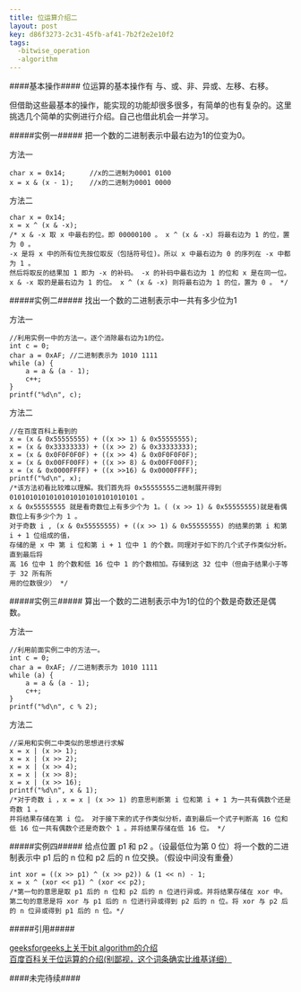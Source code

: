 ```yaml
---
title: 位运算介绍二
layout: post
key: d86f3273-2c31-45fb-af41-7b2f2e2e10f2
tags:
  -bitwise_operation
  -algorithm 
---
```



####基本操作####
位运算的基本操作有 与、或、非、异或、左移、右移。

但借助这些最基本的操作，能实现的功能却很多很多，有简单的也有复杂的。这里挑选几个简单的实例进行介绍。自己也借此机会一并学习。

#####实例一#####
把一个数的二进制表示中最右边为1的位变为0。

方法一

	char x = 0x14;		//x的二进制为0001 0100
	x = x & (x - 1);	//x的二进制为0001 0000

方法二

	char x = 0x14;
	x = x ^ (x & -x);
 	/* x & -x 取 x 中最右的位。即 00000100 。 x ^ (x & -x) 将最右边为 1 的位，置为 0 。
 	-x 是将 x 中的所有位先按位取反（包括符号位)。所以 x 中最右边为 0 的序列在 -x 中都为 1 。
	然后将取反的结果加 1 即为 -x 的补码。 -x 的补码中最右边为 1 的位和 x 是在同一位。
 	x & -x 取的是最右边为 1 的位。 x ^ (x & -x) 则将最右边为 1 的位，置为 0 。 */ 

<div class="blank"></div>
#####实例二#####
找出一个数的二进制表示中一共有多少位为1

方法一

	//利用实例一中的方法一。逐个消除最右边为1的位。
	int c = 0;
	char a = 0xAF; //二进制表示为 1010 1111
	while (a) {
		a = a & (a - 1);
		c++;
	}
	printf("%d\n", c);

方法二	

	//在百度百科上看到的
	x = (x & 0x55555555) + ((x >> 1) & 0x55555555);
	x = (x & 0x33333333) + ((x >> 2) & 0x33333333);
	x = (x & 0x0F0F0F0F) + ((x >> 4) & 0x0F0F0F0F);
	x = (x & 0x00FF00FF) + ((x >> 8) & 0x00FF00FF);
	x = (x & 0x0000FFFF) + ((x >>16) & 0x0000FFFF);
	printf("%d\n", x);
 	/*该方法初看比较难以理解。我们首先将 0x55555555二进制展开得到01010101010101010101010101010101 。
 	x & 0x55555555 就是看奇数位上有多少个为 1。( (x >> 1) & 0x55555555)就是看偶数位上有多少个为 1 。
	对于奇数 i , (x & 0x55555555) + ((x >> 1) & 0x55555555) 的结果的第 i 和第 i + 1 位组成的值，
	存储的是 x 中 第 i 位和第 i + 1 位中 1 的个数。同理对于如下的几个式子作类似分析。直到最后将
	高 16 位中 1 的个数和低 16 位中 1 的个数相加。存储到这 32 位中（但由于结果小于等于 32 所有所
	用的位数很少） */ 

<div class="blank"></div>
#####实例三#####
算出一个数的二进制表示中为1的位的个数是奇数还是偶数。

方法一

	//利用前面实例二中的方法一。
	int c = 0;
	char a = 0xAF; //二进制表示为 1010 1111
	while (a) {
		a = a & (a - 1);
		c++;
	}
	printf("%d\n", c % 2);

方法二

	//采用和实例二中类似的思想进行求解
	x = x | (x >> 1);
	x = x | (x >> 2);
	x = x | (x >> 4);
	x = x | (x >> 8);
	x = x | (x >> 16);
	printf("%d\n", x & 1);
 	/*对于奇数 i ，x = x | (x >> 1) 的意思判断第 i 位和第 i + 1 为一共有偶数个还是奇数 1 。
	并将结果存储在第 i 位。 对于接下来的式子作类似分析，直到最后一个式子判断高 16 位和
	低 16 位一共有偶数个还是奇数个 1 。并将结果存储在低 16 位。 */ 

<div class="blank"></div>
#####实例四#####
给点位置 p1 和 p2 。（设最低位为第 0 位）将一个数的二进制表示中 p1 后的 n 位和 p2 后的 n 位交换。（假设中间没有重叠）

	int xor = ((x >> p1) ^ (x >> p2)) & (1 << n) - 1;
	x = x ^ (xor << p1) ^ (xor << p2);
 	/*第一句的意思是取 p1 后的 n 位和 p2 后的 n 位进行异或。并将结果存储在 xor 中。
 	第二句的意思是将 xor 与 p1 后的 n 位进行异或得到 p2 后的 n 位。将 xor 与 p2 后
	的 n 位异或得到 p1 后的 n 位。*/

<div class="blank"></div>
#####引用#####

[geeksforgeeks上关于bit algorithm的介绍](http://www.geeksforgeeks.org/fundamentals-of-algorithms/)<br>
[百度百科关于位运算的介绍(别鄙视，这个词条确实比维基详细）](http://baike.baidu.com/view/379209.htm)

<div class="blank"></div>
####未完待续####
